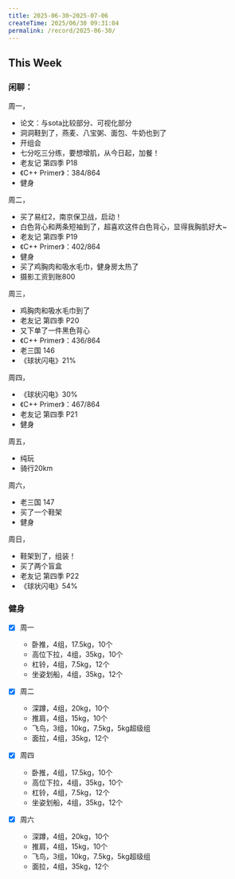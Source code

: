 ```yaml
---
title: 2025-06-30~2025-07-06
createTime: 2025/06/30 09:31:04
permalink: /record/2025-06-30/
---
```


## This Week

### 闲聊：
周一，
- 论文：与sota比较部分、可视化部分
- 洞洞鞋到了，燕麦、八宝粥、面包、牛奶也到了
- 开组会
- 七分吃三分练，要想增肌，从今日起，加餐！
- 老友记 第四季 P18
- 《C++ Primer》：384/864
- 健身

周二，
- 买了易红2，南京保卫战，启动！
- 白色背心和两条短袖到了，超喜欢这件白色背心，显得我胸肌好大~
- 老友记 第四季 P19
- 《C++ Primer》：402/864
- 健身
- 买了鸡胸肉和吸水毛巾，健身房太热了
- 摄影工资到账800

周三，
- 鸡胸肉和吸水毛巾到了
- 老友记 第四季 P20
- 又下单了一件黑色背心
- 《C++ Primer》：436/864
- 老三国 146
- 《球状闪电》21%

周四，
- 《球状闪电》30%
- 《C++ Primer》：467/864
- 老友记 第四季 P21
- 健身

周五，
- 纯玩
- 骑行20km


周六，
- 老三国 147
- 买了一个鞋架
- 健身


周日，
- 鞋架到了，组装！
- 买了两个盲盒
- 老友记 第四季 P22
- 《球状闪电》54%

### 健身

- [x] 周一
  - 卧推，4组，17.5kg，10个
  - 高位下拉，4组，35kg，10个
  - 杠铃，4组，7.5kg，12个
  - 坐姿划船，4组，35kg，12个


- [x] 周二
  - 深蹲，4组，20kg，10个
  - 推肩，4组，15kg，10个
  - 飞鸟，3组，10kg，7.5kg，5kg超级组
  - 面拉，4组，35kg，12个

- [x] 周四
  - 卧推，4组，17.5kg，10个
  - 高位下拉，4组，35kg，10个
  - 杠铃，4组，7.5kg，12个
  - 坐姿划船，4组，35kg，12个

- [x] 周六
  - 深蹲，4组，20kg，10个
  - 推肩，4组，15kg，10个
  - 飞鸟，3组，10kg，7.5kg，5kg超级组
  - 面拉，4组，35kg，12个


